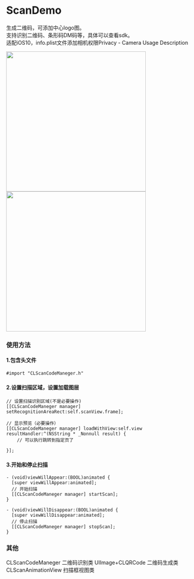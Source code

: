 # ScanDemo
生成二维码，可添加中心logo图。<br>
支持识别二维码、条形码DM码等，具体可以查看sdk。<br>
适配iOS10，info.plist文件添加相机权限Privacy - Camera Usage Description<br>

<img src="https://github.com/cjq002/ScanCode/raw/master/Media/demo.png" width="375">
<img src="https://github.com/cjq002/ScanCode/raw/master/Media/demo1.png" width="375">

### 使用方法
#### 1.包含头文件
```objc
#import "CLScanCodeManeger.h"
```

#### 2.设置扫描区域，设置加载图层
```objc
// 设置扫描识别区域(不是必要操作)
[[CLScanCodeManeger manager] setRecognitionAreaRect:self.scanView.frame];

// 显示预览（必要操作）
[[CLScanCodeManeger manager] loadWithView:self.view resultHandler:^(NSString * _Nonnull result) {
    // 可以执行跳转到指定页了
    
}];
```
#### 3.开始和停止扫描
```objc
- (void)viewWillAppear:(BOOL)animated {
  [super viewWillAppear:animated];
  // 开始扫描
  [[CLScanCodeManeger manager] startScan];
}

- (void)viewWillDisappear:(BOOL)animated {
  [super viewWillDisappear:animated];
  // 停止扫描
  [[CLScanCodeManeger manager] stopScan];
}
```

### 其他
CLScanCodeManeger 	二维码识别类
UIImage+CLQRCode 	二维码生成类
CLScanAnimationView 扫描框视图类